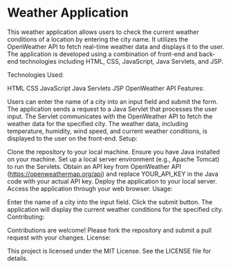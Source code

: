 # Weather Application

This weather application allows users to check the current weather conditions of a location by entering the city name. It utilizes the OpenWeather API to fetch real-time weather data and displays it to the user. The application is developed using a combination of front-end and back-end technologies including HTML, CSS, JavaScript, Java Servlets, and JSP.

Technologies Used:

HTML
CSS
JavaScript
Java
Servlets
JSP
OpenWeather API
Features:

Users can enter the name of a city into an input field and submit the form.
The application sends a request to a Java Servlet that processes the user input.
The Servlet communicates with the OpenWeather API to fetch the weather data for the specified city.
The weather data, including temperature, humidity, wind speed, and current weather conditions, is displayed to the user on the front-end.
Setup:

Clone the repository to your local machine.
Ensure you have Java installed on your machine.
Set up a local server environment (e.g., Apache Tomcat) to run the Servlets.
Obtain an API key from OpenWeather API (https://openweathermap.org/api) and replace YOUR_API_KEY in the Java code with your actual API key.
Deploy the application to your local server.
Access the application through your web browser.
Usage:

Enter the name of a city into the input field.
Click the submit button.
The application will display the current weather conditions for the specified city.
Contributing:

Contributions are welcome! Please fork the repository and submit a pull request with your changes.
License:

This project is licensed under the MIT License. See the LICENSE file for details.

